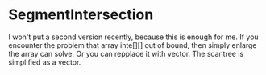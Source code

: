 # SegmentIntersection

I won't put a second version recently, because this is enough for me. If you encounter the problem that array inte[][] out of bound, then simply enlarge the array can solve. Or you can repplace it with vector. The scantree is simplified as a vector.
